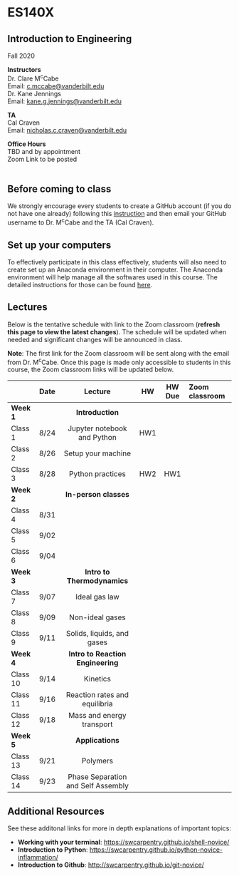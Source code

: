 # ES140X
## Introduction to Engineering
Fall 2020

**Instructors**<br/>
Dr. Clare M<sup>c</sup>Cabe  
Email: c.mccabe@vanderbilt.edu   
Dr. Kane Jennings  
Email: kane.g.jennings@vanderbilt.edu


**TA**<br/> 
Cal Craven  
Email: nicholas.c.craven@vanderbilt.edu

**Office Hours** <br/> 
TBD and by appointment  
Zoom Link to be posted
<br />
<br /> 

## Before coming to class

We strongly encourage every students to create a GitHub account (if you do not have one already) following this [instruction](instructions/README.md#create-your-github-account) and then email your GitHub username to Dr. M<sup>c</sup>Cabe and the TA (Cal Craven).


## Set up your computers

To effectively participate in this class effectively, students will also need to create set up an Anaconda environment in their computer.
The Anaconda environment will help manage all the softwares used in this course.
The detailed instructions for those can be found [here](instructions). 


## Lectures

Below is the tentative schedule with link to the Zoom classroom 
(**refresh this page to view the latest changes**). The schedule will be updated when
needed and significant changes will be announced in class.

**Note**: The first link for the Zoom classroom will be sent along with the email from Dr. M<sup>c</sup>Cabe.
Once this page is made only accessible to students in this course, the Zoom classroom links will be updated below. 

|                       | Date | Lecture | HW | HW Due | Zoom classroom |
| :--------------- |:-------:|:----------:|:------:|:-----------:|:--------------------|
| **Week 1**     |         |**Introduction**|         |               |                            |
| Class 1          | 8/24 | Jupyter notebook and Python | HW1 |               |                            |
| Class 2          | 8/26 | Setup your machine |         |               |                            |
| Class 3          | 8/28 | Python practices | HW2 | HW1 |                           |
| **Week 2**     |         | **In-person classes** |         |               |                            |
| Class 4          | 8/31 |              |         |               |                            |
| Class 5         | 9/02 |              |         |               |                            |
| Class 6          | 9/04 |              |         |               |                            |
| **Week 3**     |         | **Intro to Thermodynamics** |         |               |                            |
| Class 7          | 9/07 | Ideal gas law  |         |               |                            |
| Class 8          | 9/09 | Non-ideal gases|         |               |                            |
| Class 9          | 9/11 | Solids, liquids, and gases |         |               |                            |
| **Week 4**     |         | **Intro to Reaction Engineering** |         |               |                            |
| Class 10         | 9/14 | Kinetics |         |               |                            |
| Class 11         | 9/16 | Reaction rates and equilibria |         |               |                            |
| Class 12         | 9/18 | Mass and energy transport |         |               |                            |
| **Week 5**     |         | **Applications** |         |               |                            |
| Class 13         | 9/21 | Polymers |         |               |                            |
| Class 14         | 9/23 | Phase Separation and Self Assembly|         |               |                            |

## Additional Resources  
See these additonal links for more in depth explanations of important topics:  
- **Working with your terminal**: https://swcarpentry.github.io/shell-novice/  
- **Introduction to Python**:         https://swcarpentry.github.io/python-novice-inflammation/  
- **Introduction to Github**:          http://swcarpentry.github.io/git-novice/  
